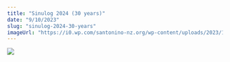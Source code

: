 ```yaml
---
title: "Sinulog 2024 (30 years)"
date: "9/10/2023"
slug: "sinulog-2024-30-years"
imageUrl: "https://i0.wp.com/santonino-nz.org/wp-content/uploads/2023/12/SinulogPosterAdverts.jpg?resize=940%2C1336&ssl=1"
---
```


[![](https://i0.wp.com/santonino-nz.org/wp-content/uploads/2023/12/SinulogPosterAdverts.jpg?resize=940%2C1336&ssl=1)](https://i0.wp.com/santonino-nz.org/wp-content/uploads/2023/12/SinulogPosterAdverts.jpg?ssl=1)